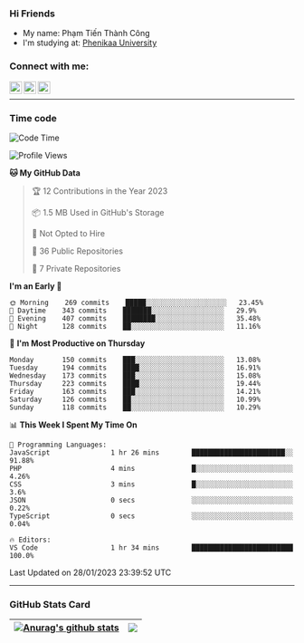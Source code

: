 ### Hi Friends

- My name: Phạm Tiến Thành Công
- I'm studying at: [Phenikaa University]


### Connect with me:
[<img align="left" alt="PhamTienThanhCong | Facebook" width="22px" src="https://upload.wikimedia.org/wikipedia/commons/thumb/1/16/Facebook-icon-1.png/640px-Facebook-icon-1.png" />][facebook]
[<img align="left" alt="PhamTienThanhCong | Zalo" width="22px" src="https://www.anphatpc.com.vn/template/anphat_2020v2/images/icon-zalo.jpg" />][zalo]
[<img align="left" alt="PhamTienThanhCong | LinkedIn" width="22px" src="https://cdn3.iconfinder.com/data/icons/inficons/512/linkedin.png" />][linkedin]

<br />

---

### Time code

<!--START_SECTION:waka-->
![Code Time](http://img.shields.io/badge/Code%20Time-848%20hrs%2043%20mins-blue)

![Profile Views](http://img.shields.io/badge/Profile%20Views-3-blue)

**🐱 My GitHub Data** 

> 🏆 12 Contributions in the Year 2023
 > 
> 📦 1.5 MB Used in GitHub's Storage 
 > 
> 🚫 Not Opted to Hire
 > 
> 📜 36 Public Repositories 
 > 
> 🔑 7 Private Repositories  
 > 
**I'm an Early 🐤** 

```text
🌞 Morning    269 commits    █████░░░░░░░░░░░░░░░░░░░░   23.45% 
🌆 Daytime    343 commits    ███████░░░░░░░░░░░░░░░░░░   29.9% 
🌃 Evening    407 commits    ████████░░░░░░░░░░░░░░░░░   35.48% 
🌙 Night      128 commits    ██░░░░░░░░░░░░░░░░░░░░░░░   11.16%

```
📅 **I'm Most Productive on Thursday** 

```text
Monday       150 commits    ███░░░░░░░░░░░░░░░░░░░░░░   13.08% 
Tuesday      194 commits    ████░░░░░░░░░░░░░░░░░░░░░   16.91% 
Wednesday    173 commits    ███░░░░░░░░░░░░░░░░░░░░░░   15.08% 
Thursday     223 commits    ████░░░░░░░░░░░░░░░░░░░░░   19.44% 
Friday       163 commits    ███░░░░░░░░░░░░░░░░░░░░░░   14.21% 
Saturday     126 commits    ██░░░░░░░░░░░░░░░░░░░░░░░   10.99% 
Sunday       118 commits    ██░░░░░░░░░░░░░░░░░░░░░░░   10.29%

```


📊 **This Week I Spent My Time On** 

```text
💬 Programming Languages: 
JavaScript               1 hr 26 mins        ███████████████████████░░   91.88% 
PHP                      4 mins              █░░░░░░░░░░░░░░░░░░░░░░░░   4.26% 
CSS                      3 mins              █░░░░░░░░░░░░░░░░░░░░░░░░   3.6% 
JSON                     0 secs              ░░░░░░░░░░░░░░░░░░░░░░░░░   0.22% 
TypeScript               0 secs              ░░░░░░░░░░░░░░░░░░░░░░░░░   0.04%

🔥 Editors: 
VS Code                  1 hr 34 mins        █████████████████████████   100.0%

```


 Last Updated on 28/01/2023 23:39:52 UTC
<!--END_SECTION:waka-->

---

### GitHub Stats Card

| <a href="https://github.com/phamtienthanhcong"><img align="center" src="https://github-readme-stats.vercel.app/api?username=PhamTienThanhCong&show_icons=true&include_all_commits=true&theme=buefy&hide_border=true&theme=ocean_dark" alt="Anurag's github stats" /></a> | <a href="https://github.com/phamtienthanhcong"><img align="center" src="https://github-readme-stats.vercel.app/api/top-langs/?username=PhamTienThanhCong&layout=compact&theme=buefy&hide_border=true&theme=ocean_dark" /></a> |
| ------------- | ------------- |

[Phenikaa University]: https://phenikaa-uni.edu.vn/vi
[facebook]: https://www.facebook.com/phamtienthanhcong
[linkedin]: https://linkedin.com/in/phamtienthanhcong
[zalo]: https://zalo.me/0396396332
[tiktok]: https://www.tiktok.com/@phamtienthanhcong
[web]: https://github.com/PhamTienThanhCong/web_dev
[min project]: https://github.com/PhamTienThanhCong/Project-Of-Web
[c and cpp]: https://github.com/PhamTienThanhCong/Code_C_and_Cpro
[python]: https://github.com/PhamTienThanhCong/Python_beginer
